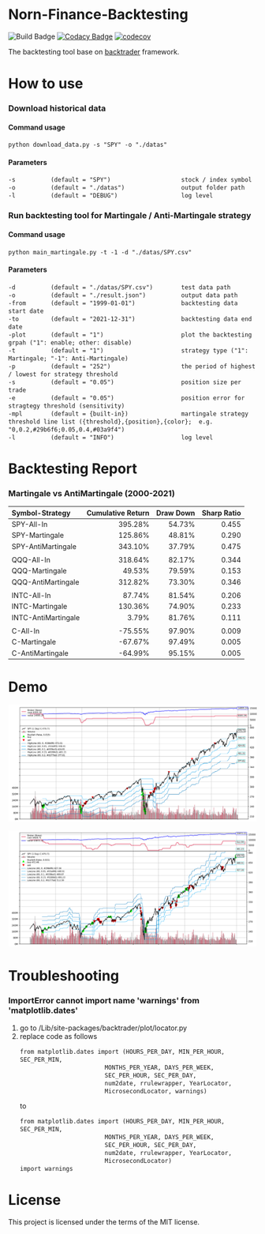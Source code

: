 # Norn-Finance-Backtesting
![Build Badge](https://github.com/zmcx16/Norn-Finance-Backtesting/workflows/build/badge.svg)
[![Codacy Badge](https://api.codacy.com/project/badge/Grade/91acc0c5dfaf47ea8907c076190ba8f9)](https://app.codacy.com/gh/zmcx16/Norn-Finance-Backtesting?utm_source=github.com&utm_medium=referral&utm_content=zmcx16/Norn-Finance-Backtesting&utm_campaign=Badge_Grade_Settings)
[![codecov](https://codecov.io/gh/zmcx16/Norn-Finance-Backtesting/branch/master/graph/badge.svg?token=tvxcZ3NgZ0)](https://codecov.io/gh/zmcx16/Norn-Finance-Backtesting)

The backtesting tool base on [backtrader](https://www.backtrader.com/) framework.

# How to use
### Download historical data
#### Command usage
```
python download_data.py -s "SPY" -o "./datas"
```

#### Parameters
```
-s          (default = "SPY")                    stock / index symbol
-o          (default = "./datas")                output folder path
-l          (default = "DEBUG")                  log level
```

### Run backtesting tool for Martingale / Anti-Martingale strategy
#### Command usage
```
python main_martingale.py -t -1 -d "./datas/SPY.csv"
```

#### Parameters
```
-d          (default = "./datas/SPY.csv")        test data path
-o          (default = "./result.json")          output data path
-from       (default = "1999-01-01")             backtesting data start date
-to         (default = "2021-12-31")             backtesting data end date
-plot       (default = "1")                      plot the backtesting grpah ("1": enable; other: disable)
-t          (default = "1")                      strategy type ("1": Martingale; "-1": Anti-Martingale)
-p          (default = "252")                    the period of highest / lowest for strategy threshold
-s          (default = "0.05")                   position size per trade
-e          (default = "0.05")                   position error for stragtegy threshold (sensitivity)
-mpl        (default = {built-in})               martingale strategy threshold line list ({threshold},{position},{color};  e.g. "0,0.2,#29b6f6;0.05,0.4,#03a9f4")
-l          (default = "INFO")                   log level
```

# Backtesting Report
### Martingale vs AntiMartingale (2000-2021)
| Symbol-Strategy | Cumulative Return | Draw Down | Sharp Ratio
| :----- | -----: |-----: |-----: |
| SPY-All-In | 395.28% | 54.73% | 0.455
| SPY-Martingale | 125.86% | 48.81% | 0.290
| SPY-AntiMartingale | 343.10% | 37.79% | 0.475
| | | | 
| QQQ-All-In | 318.64% | 82.17% | 0.344
| QQQ-Martingale | 49.53% | 79.59% | 0.153 
| QQQ-AntiMartingale | 312.82% | 73.30% | 0.346
| | | | 
| INTC-All-In | 87.74% | 81.54% | 0.206
| INTC-Martingale | 130.36% | 74.90% | 0.233
| INTC-AntiMartingale | 3.79% | 81.76% | 0.111
| | | | 
| C-All-In | -75.55% | 97.90% | 0.009
| C-Martingale | -67.67% | 97.49% | 0.005
| C-AntiMartingale | -64.99% | 95.15% | 0.005

# Demo
![image](https://github.com/zmcx16/Norn-Finance-Backtesting/blob/master/demo/martingale-SPY.png)

![image](https://github.com/zmcx16/Norn-Finance-Backtesting/blob/master/demo/anti-martingale-SPY.png)

# Troubleshooting

### ImportError cannot import name 'warnings' from 'matplotlib.dates'
  1. go to /Lib/site-packages/backtrader/plot/locator.py
  2. replace code as follows
      ``` 
     from matplotlib.dates import (HOURS_PER_DAY, MIN_PER_HOUR, SEC_PER_MIN,
                              MONTHS_PER_YEAR, DAYS_PER_WEEK,
                              SEC_PER_HOUR, SEC_PER_DAY,
                              num2date, rrulewrapper, YearLocator,
                              MicrosecondLocator, warnings)
      ``` 
     to
      ``` 
     from matplotlib.dates import (HOURS_PER_DAY, MIN_PER_HOUR, SEC_PER_MIN,
                              MONTHS_PER_YEAR, DAYS_PER_WEEK,
                              SEC_PER_HOUR, SEC_PER_DAY,
                              num2date, rrulewrapper, YearLocator,
                              MicrosecondLocator)
     import warnings
      ```

# License
This project is licensed under the terms of the MIT license.
